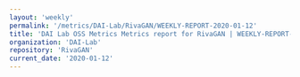 ```yaml
---
layout: 'weekly'
permalink: '/metrics/DAI-Lab/RivaGAN/WEEKLY-REPORT-2020-01-12'
title: 'DAI Lab OSS Metrics Metrics report for RivaGAN | WEEKLY-REPORT-2020-01-12'
organization: 'DAI-Lab'
repository: 'RivaGAN'
current_date: '2020-01-12'
---
```

